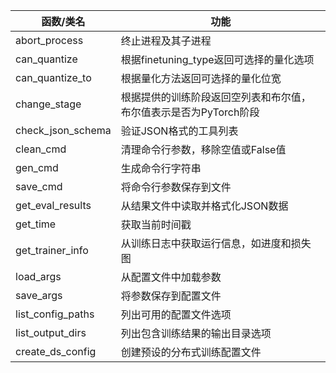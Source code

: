 |函数/类名| 功能|
|---|---|
|abort_process| 终止进程及其子进程|
|can_quantize| 根据finetuning_type返回可选择的量化选项|
|can_quantize_to| 根据量化方法返回可选择的量化位宽|
|change_stage| 根据提供的训练阶段返回空列表和布尔值，布尔值表示是否为PyTorch阶段|
|check_json_schema| 验证JSON格式的工具列表|
|clean_cmd| 清理命令行参数，移除空值或False值|
|gen_cmd| 生成命令行字符串|
|save_cmd| 将命令行参数保存到文件|
|get_eval_results| 从结果文件中读取并格式化JSON数据|
|get_time| 获取当前时间戳|
|get_trainer_info| 从训练日志中获取运行信息，如进度和损失图|
|load_args| 从配置文件中加载参数|
|save_args| 将参数保存到配置文件|
|list_config_paths| 列出可用的配置文件选项|
|list_output_dirs| 列出包含训练结果的输出目录选项|
|create_ds_config| 创建预设的分布式训练配置文件|
